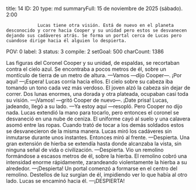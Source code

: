 title:          14
ID:             20
type:           md
summaryFull:    15 de noviembre de 2025 (sábado). 2:00
                
                Lucas tiene otra visión. Está de nuevo en el planeta desconocido y corre hacia Cooper y su unidad pero estos se desvanecen dejando sus cadáveres atrás. Se forma un portal cerca de Lucas pero cuandose dirige hacia él alguien lo despierta.
POV:            0
label:          3
status:         3
compile:        2
setGoal:        500
charCount:      1386


Las figuras del Coronel Cooper y su unidad, de espaldas, se recortaban contra el cielo azul. Se encontraba a pocos metros de él, sobre un montículo de tierra de un metro de altura.
—Vamos —dijo Cooper—. ¡Por aquí!
—¡Espera!
Lucas corría hacia ellos. El cielo sobre su cabeza iba tomando un tono cada vez más verdoso. El joven alzó la cabeza sin dejar de correr. Dos lunas enormes, una dorada y otra plateada, ocupaban casi toda su visión.
—¡Vamos! —gritó Cooper de nuevo—. ¡Date prisa!
Lucas, jadeando, llegó a su lado.
—Ya estoy aquí —resopló.
Pero Cooper no dijo nada.
Lucas extendió la mano para tocarlo, pero entonces el coronel se desvaneció en una nube de ceniza. El uniforme cayó al suelo y una calavera asomó entre las ropas. Cuando trató de tocar a los demás soldados estos se desvanecieron de la misma manera.
Lucas miró los cadáveres sin inmutarse durante unos instantes. Entonces miró al frente.
—Despierta.
Una gran extensión de hierba se extendía hasta donde alcanzaba la vista, sin ninguna señal de vida o civilización.
—Despierta.
Vio un remolino formándose a escasos metros de él, sobre la hierba. El remolino cobró una intensidad enorme rápidamente, zarandeando violentamente la hierba a su alrededor.
—¡Despierta!
Un portal comenzó a formarse en el centro del remolino. Destellos de luz surgían de él, impidiendo ver lo que había al otro lado.
Lucas se encaminó hacia él.
—¡DESPIERTA!